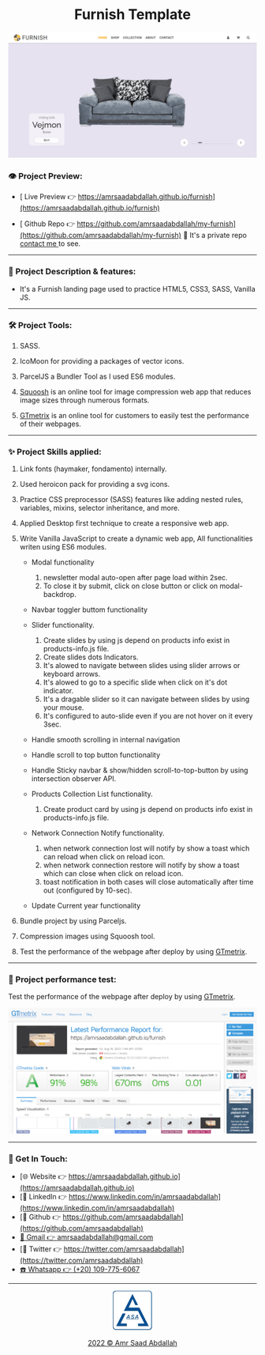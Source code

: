 <h1 align="center">  Furnish Template </h1>



<a href="https://amrsaadabdallah.github.io/furnish" target="_blank">
<img src="./info/furnish.jpg" alt="furnish Project viewport Image">
</a>


### 👁️ Project Preview:

- [ Live Preview 👉 https://amrsaadabdallah.github.io/furnish](https://amrsaadabdallah.github.io/furnish)


- [ Github Repo 👉 https://github.com/amrsaadabdallah/my-furnish](https://github.com/amrsaadabdallah/my-furnish) 🚩 It's a private repo <a target="_blank" href="mailto:amrsaadabdallah@gmail.com">contact me </a>to see.

---

### 📝 Project Description & features:

- It's a Furnish landing page used to practice HTML5, CSS3, SASS, Vanilla JS.

---

### 🛠️ Project Tools:

1. SASS.

1. IcoMoon for providing a packages of vector icons.

1. ParcelJS a Bundler Tool as I used ES6 modules.

1. [Squoosh](https://squoosh.app/) is an online tool for image compression web app that reduces image sizes through numerous formats.

1. [GTmetrix](https://gtmetrix.com/) is an online tool for customers to easily test the performance of their webpages.

---

### :sparkles: Project Skills applied:

1. Link fonts (haymaker, fondamento) internally.

1. Used heroicon pack for providing a svg icons.

1. Practice CSS preprocessor (SASS) features like adding nested rules, variables, mixins, selector inheritance, and more.

1. Applied Desktop first technique to create a responsive web app.

1. Write Vanilla JavaScript to create a dynamic web app, All functionalities writen using ES6 modules.

   - Modal functionality

     1. newsletter modal auto-open after page load within 2sec.
     1. To close it by submit, click on close button or click on modal-backdrop.

   - Navbar toggler buttom functionality

   - Slider functionality.

     1. Create slides by using js depend on products info exist in products-info.js file.
     1. Create slides dots Indicators.
     1. It's alowed to navigate between slides using slider arrows or keyboard arrows.
     1. It's alowed to go to a specific slide when click on it's dot indicator.
     1. It's a dragable slider so it can navigate between slides by using your mouse.
     1. It's configured to auto-slide even if you are not hover on it every 3sec.

   - Handle smooth scrolling in internal navigation

   - Handle scroll to top button functionality

   - Handle Sticky navbar & show/hidden scroll-to-top-button by using intersection observer API.

   - Products Collection List functionality.

     1. Create product card by using js depend on products info exist in products-info.js file.

   - Network Connection Notify functionality.

     1. when network connection lost will notify by show a toast which can reload when click on reload icon.
     1. when network connection restore will notify by show a toast which can close when click on reload icon.
     1. toast notification in both cases will close automatically after time out (configured by 10-sec).

   - Update Current year functionality

1. Bundle project by using Parceljs.

1. Compression images using Squoosh tool.

1. Test the performance of the webpage after deploy by using [GTmetrix](https://gtmetrix.com/).

---

### 🧪 Project performance test:

Test the performance of the webpage after deploy by using [GTmetrix](https://gtmetrix.com/).

![Project Performane result](info/furnish-performance.png)

---

### 👋 Get In Touch:

- [🌐 Website 👉 https://amrsaadabdallah.github.io](https://amrsaadabdallah.github.io)
- [👔 LinkedIn 👉 https://www.linkedin.com/in/amrsaadabdallah](https://www.linkedin.com/in/amrsaadabdallah)
- [🌟 Github 👉 https://github.com/amrsaadabdallah](https://github.com/amrsaadabdallah)
- [📧 Gmail 👉 amrsaadabdallah@gmail.com](mailto:amrsaadabdallah@gmail.com)
- [🐤 Twitter 👉 https://twitter.com/amrsaadabdallah](https://twitter.com/amrsaadabdallah)
- [:phone: Whatsapp 👉 (+20) 109-775-6067](https://api.whatsapp.com/send/?phone=%2B2001097756067&text&type=phone_number&app_absent=0)

---

<div align="center">
<a target="_blank" href="https://amrsaadabdallah.github.io">
<img  src="./info/asa-logo.svg" alt="asa logo" width="80px">
<p style="margin-bottom:0"> 2022 &copy; Amr Saad Abdallah </p>
</a>
</div>
